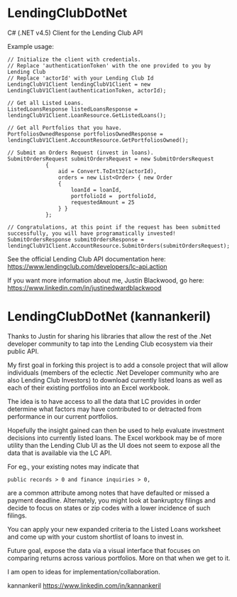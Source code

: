 LendingClubDotNet
=========

C# (.NET v4.5) Client for the Lending Club API

Example usage:
```
// Initialize the client with credentials.
// Replace 'authenticationToken' with the one provided to you by Lending Club
// Replace 'actorId' with your Lending Club Id
LendingClubV1Client lendingClubV1Client = new LendingClubV1Client(authenticationToken, actorId);

// Get all Listed Loans.
ListedLoansResponse listedLoansResponse = lendingClubV1Client.LoanResource.GetListedLoans();

// Get all Portfolios that you have.
PortfoliosOwnedResponse portfoliosOwnedResponse = lendingClubV1Client.AccountResource.GetPortfoliosOwned();

// Submit an Orders Request (invest in loans).
SubmitOrdersRequest submitOrdersRequest = new SubmitOrdersRequest
			{
				aid = Convert.ToInt32(actorId),
				orders = new List<Order> { new Order
				{
					loanId = loanId,
					portfolioId =  portfolioId,
					requestedAmount = 25
				} }
			};

// Congratulations, at this point if the request has been submitted successfully, you will have programatically invested!
SubmitOrdersResponse submitOrdersResponse = lendingClubV1Client.AccountResource.SubmitOrders(submitOrdersRequest);
```

See the official Lending Club API documentation here:
https://www.lendingclub.com/developers/lc-api.action


If you want more information about me, Justin Blackwood, go here:
https://www.linkedin.com/in/justinedwardblackwood






LendingClubDotNet (kannankeril)
===============================

Thanks to Justin for sharing his libraries that allow the rest of the .Net developer community to tap into the Lending Club ecosystem via their public API.

My first goal in forking this project is to add a console project that will allow individuals (members of the eclectic .Net Developer community who are also Lending Club Investors) to download currently listed loans as well as each of their existing portfolios into an Excel workbook.

The idea is to have access to all the data that LC provides in order determine what factors may have contributed to or detracted from performance in our current portfolios.

Hopefully the insight gained can then be used to help evaluate investment decisions into currently listed loans. The Excel workbook may be of more utility than the Lending Club UI as the UI does not seem to expose all the data that is available via the LC API.

For eg., your existing notes may indicate that 

	public records > 0 and finance inquiries > 0,
 
are a common attribute among notes that have defaulted or missed a payment deadline. 
Alternately, you might look at bankruptcy filings and decide to focus on states or zip codes with a lower incidence of such filings.

You can apply your new expanded criteria to the Listed Loans worksheet and come up with your custom shortlist of loans to invest in.

Future goal, expose the data via a visual interface that focuses on comparing returns across various portfolios. More on that when we get to it.

I am open to ideas for implementation/collaboration.

kannankeril
https://www.linkedin.com/in/kannankeril



